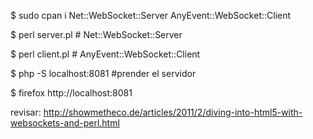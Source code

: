 $ sudo cpan i Net::WebSocket::Server AnyEvent::WebSocket::Client

$ perl server.pl # Net::WebSocket::Server

$ perl client.pl # AnyEvent::WebSocket::Client

$ php -S localhost:8081 #prender el servidor

$ firefox http://localhost:8081


revisar: http://showmetheco.de/articles/2011/2/diving-into-html5-with-websockets-and-perl.html